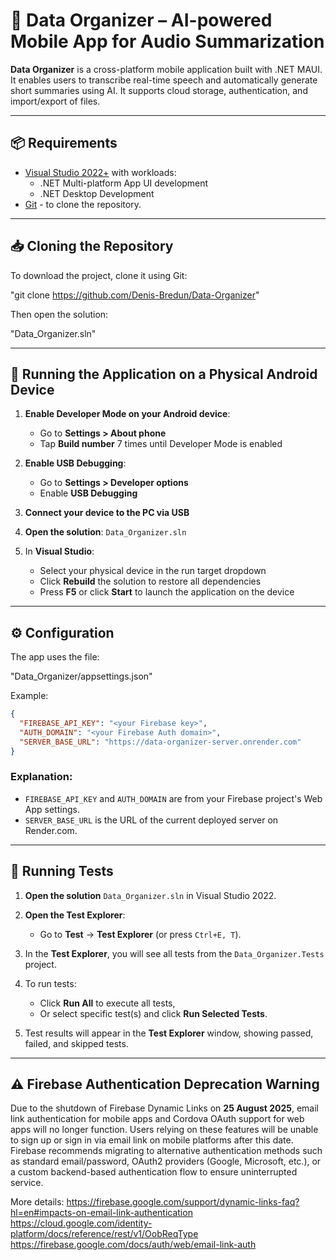 # 📱 Data Organizer – AI-powered Mobile App for Audio Summarization

**Data Organizer** is a cross-platform mobile application built with .NET MAUI. It enables users to transcribe real-time speech and automatically generate short summaries using AI. It supports cloud storage, authentication, and import/export of files.

---

## 📦 Requirements

- [Visual Studio 2022+](https://visualstudio.microsoft.com/) with workloads:
  - .NET Multi-platform App UI development
  - .NET Desktop Development
- [Git](https://git-scm.com/downloads) - to clone the repository.

---

## 📥 Cloning the Repository

To download the project, clone it using Git:

"git clone https://github.com/Denis-Bredun/Data-Organizer"

Then open the solution:

"Data_Organizer.sln"

---

## 📱 Running the Application on a Physical Android Device

1. **Enable Developer Mode on your Android device**:
   - Go to **Settings > About phone**
   - Tap **Build number** 7 times until Developer Mode is enabled

2. **Enable USB Debugging**:
   - Go to **Settings > Developer options**
   - Enable **USB Debugging**

3. **Connect your device to the PC via USB**

4. **Open the solution**: `Data_Organizer.sln`

5. In **Visual Studio**:
   - Select your physical device in the run target dropdown
   - Click **Rebuild** the solution to restore all dependencies
   - Press **F5** or click **Start** to launch the application on the device

---

## ⚙ Configuration

The app uses the file:

"Data_Organizer/appsettings.json"

Example:
```json
{
  "FIREBASE_API_KEY": "<your Firebase key>",
  "AUTH_DOMAIN": "<your Firebase Auth domain>",
  "SERVER_BASE_URL": "https://data-organizer-server.onrender.com"
}
```

### Explanation:
- `FIREBASE_API_KEY` and `AUTH_DOMAIN` are from your Firebase project's Web App settings.
- `SERVER_BASE_URL` is the URL of the current deployed server on Render.com.

---

## 🧪 Running Tests

1. **Open the solution** `Data_Organizer.sln` in Visual Studio 2022.

2. **Open the Test Explorer**:
   - Go to **Test** → **Test Explorer** (or press `Ctrl+E, T`).

3. In the **Test Explorer**, you will see all tests from the `Data_Organizer.Tests` project.

4. To run tests:
   - Click **Run All** to execute all tests,
   - Or select specific test(s) and click **Run Selected Tests**.

5. Test results will appear in the **Test Explorer** window, showing passed, failed, and skipped tests.

---

## ⚠ Firebase Authentication Deprecation Warning

Due to the shutdown of Firebase Dynamic Links on **25 August 2025**, email link authentication for mobile apps and Cordova OAuth support for web apps will no longer function. Users relying on these features will be unable to sign up or sign in via email link on mobile platforms after this date. Firebase recommends migrating to alternative authentication methods such as standard email/password, OAuth2 providers (Google, Microsoft, etc.), or a custom backend-based authentication flow to ensure uninterrupted service.

More details: 
https://firebase.google.com/support/dynamic-links-faq?hl=en#impacts-on-email-link-authentication
https://cloud.google.com/identity-platform/docs/reference/rest/v1/OobReqType
https://firebase.google.com/docs/auth/web/email-link-auth
